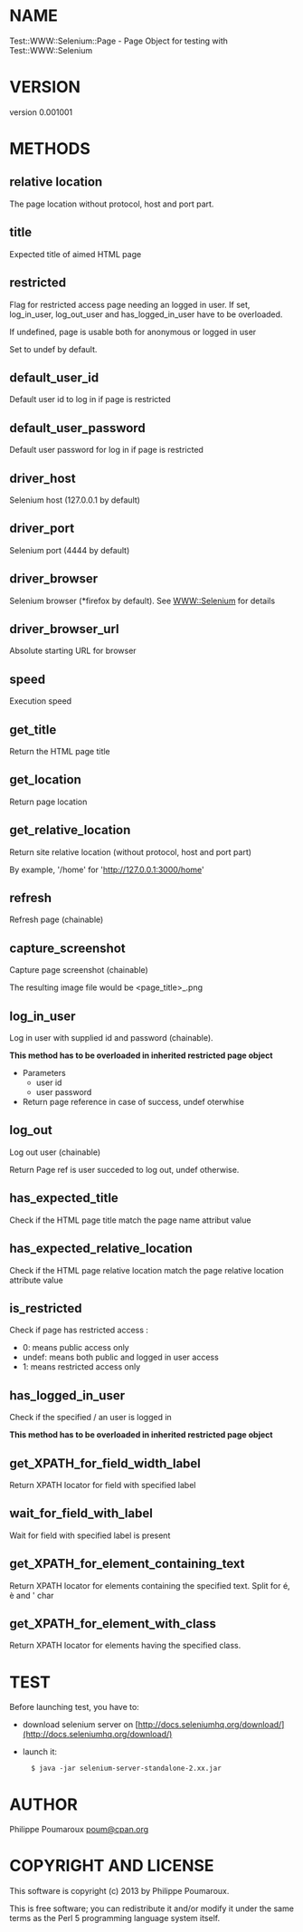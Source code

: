 # NAME

Test::WWW::Selenium::Page - Page Object for testing with Test::WWW::Selenium

# VERSION

version 0.001001

# METHODS

## relative location

The page location without protocol, host and port part.

## title 

Expected title of aimed HTML page

## restricted

Flag for restricted access page needing an logged in user.
If set, log\_in\_user, log\_out\_user and has\_logged\_in\_user have to be
overloaded.

If undefined, page is usable both for anonymous or logged in user

Set to undef by default.

## default\_user\_id

Default user id to log in if page is restricted

## default\_user\_password

Default user password for log in if page is restricted

## driver\_host

Selenium host (127.0.0.1 by default)

## driver\_port

Selenium port (4444 by default)

## driver\_browser

Selenium browser (\*firefox by default).
See [WWW::Selenium](http://search.cpan.org/perldoc?WWW::Selenium) for details

## driver\_browser\_url

Absolute starting URL for browser

## speed

Execution speed

## get\_title

Return the HTML page title

## get\_location

Return page location

## get\_relative\_location

Return site relative location (without protocol, host and port part)

By example, '/home' for 'http://127.0.0.1:3000/home'

## refresh

Refresh page (chainable)

## capture\_screenshot

Capture page screenshot (chainable)

The resulting image file would be <page\_title>\_<time>.png

## log\_in\_user

Log in user with supplied id and password (chainable).

__This method has to be overloaded in inherited restricted page object__

- Parameters
    - user id
    - user password
- Return page reference in case of success, undef oterwhise

## log\_out

Log out user (chainable)

Return Page ref is user succeded to log out, undef otherwise.

## has\_expected\_title

Check if the HTML page title match the page name attribut value

## has\_expected\_relative\_location

Check if the HTML page relative location match the page relative location
attribute value

## is\_restricted

Check if page has restricted access :

- 0: means public access only
- undef: means both public and logged in user access
- 1: means restricted access only

## has\_logged\_in\_user

Check if the specified / an user is logged in

__This method has to be overloaded in inherited restricted page object__

## get\_XPATH\_for\_field\_width\_label

Return XPATH locator for field with specified label

## wait\_for\_field\_with\_label

Wait for field with specified label is present

## get\_XPATH\_for\_element\_containing\_text 

Return XPATH locator for elements containing
the specified text.
Split for é, è and ' char

## get\_XPATH\_for\_element\_with\_class

Return XPATH locator for elements having
the specified class.

# TEST

Before launching test, you have to:

- download selenium server on [http://docs.seleniumhq.org/download/](http://docs.seleniumhq.org/download/)
- launch it:

        $ java -jar selenium-server-standalone-2.xx.jar

# AUTHOR

Philippe Poumaroux  <poum@cpan.org>

# COPYRIGHT AND LICENSE

This software is copyright (c) 2013 by Philippe Poumaroux.

This is free software; you can redistribute it and/or modify it under
the same terms as the Perl 5 programming language system itself.
